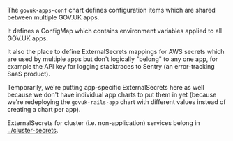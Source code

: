 The `govuk-apps-conf` chart defines configuration items which are shared
between multiple GOV.UK apps.

It defines a ConfigMap which contains environment variables applied to all
GOV.UK apps.

It also the place to define ExternalSecrets mappings for AWS secrets which are
used by multiple apps but don't logically "belong" to any one app, for example
the API key for logging stacktraces to Sentry (an error-tracking SaaS product).

Temporarily, we're putting app-specific ExternalSecrets here as well because we
don't have individual app charts to put them in yet (because we're redeploying
the `govuk-rails-app` chart with different values instead of creating a chart
per app).

ExternalSecrets for cluster (i.e. non-application) services belong in
[../cluster-secrets](../cluster-secrets).
